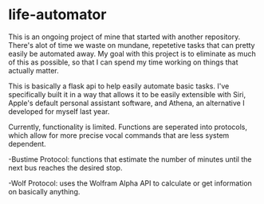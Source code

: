 # life-automator

This is an ongoing project of mine that started with another repository. There's alot of time we waste on mundane,
repetetive tasks that can pretty easily be automated away. My goal with this project is to eliminate as much of this
as possible, so that I can spend my time working on things that actually matter.

This is basically a flask api to help easily automate basic tasks. I've specifically built it in a way that allows it to be easily extensible with 
Siri, Apple's default personal assistant software, and Athena, an alternative I developed for myself last year.

Currently, functionality is limited. Functions are seperated into protocols, which allow for more precise vocal commands that
are less system dependent.

-Bustime Protocol: functions that estimate the number of minutes until the next bus reaches the desired stop.

-Wolf Protocol: uses the Wolfram Alpha API to calculate or get information on basically anything.
